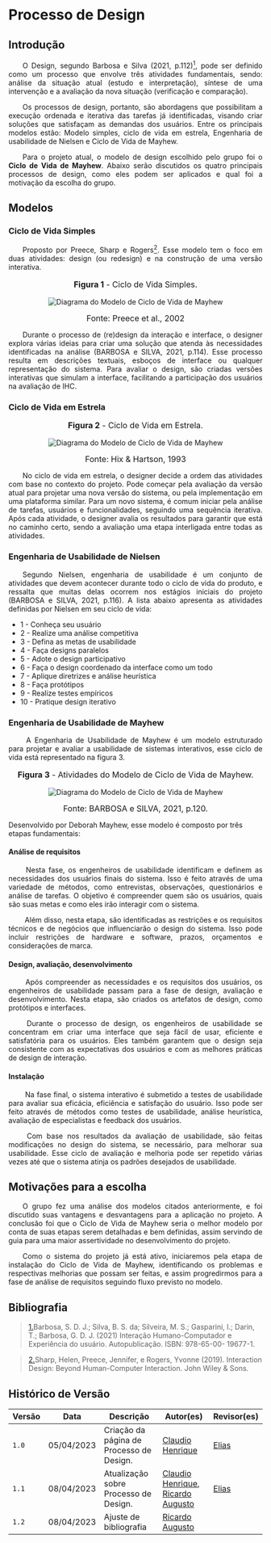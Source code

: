 # Processo de Design

## Introdução

<p style="text-align: justify;">&emsp;&emsp;O Design, segundo Barbosa e Silva (2021, p.112)<a id="anchor_1" href="#REF1"><sup>1<sup></a>, pode ser definido como um processo que envolve três atividades fundamentais, sendo: análise da situação atual (estudo e interpretação), síntese de uma intervenção e a avaliação da nova situação (verificação e comparação).</p>

<p style="text-align: justify;">&emsp;&emsp;Os processos de design, portanto, são abordagens que possibilitam a execução ordenada e iterativa das tarefas já identificadas, visando criar soluções que satisfaçam as demandas dos usuários. Entre os principais modelos estão: Modelo simples, ciclo de vida em estrela, Engenharia de usabilidade de Nielsen e Ciclo de Vida de Mayhew.</p>

<p style="text-align: justify;">&emsp;&emsp;Para o projeto atual, o modelo de design escolhido pelo grupo foi o <b>Ciclo de Vida de Mayhew</b>. Abaixo serão discutidos os quatro principais processos de design, como eles podem ser aplicados e qual foi a motivação da escolha do grupo.</p>

## Modelos

### Ciclo de Vida Simples

<p style="text-align: justify;">&emsp;&emsp;Proposto por Preece, Sharp e Rogers<a id="anchor_2" href="#REF2"><sup>2<sup></a>. Esse modelo tem o foco em duas atividades: design (ou redesign) e na construção de uma versão interativa.</p>

<center>
<font size="3"><p style="text-align: center"><b>Figura 1</b> - Ciclo de Vida Simples.</p></font>

![Diagrama do Modelo de Ciclo de Vida de Mayhew](../assets/processo-design/ciclo-simples.png)

<figcaption><font size="3">Fonte: Preece	et	al., 2002</font></figcaption>
</center>

<p style="text-align: justify;">&emsp;&emsp;Durante o processo de (re)design da interação e interface, o designer explora várias ideias para criar uma solução que atenda às necessidades identificadas na análise (BARBOSA e SILVA, 2021, p.114). Esse processo resulta em descrições textuais, esboços de interface ou qualquer representação do sistema. Para avaliar o design, são criadas versões interativas que simulam a interface, facilitando a participação dos usuários na avaliação de IHC.</p>

### Ciclo de Vida em Estrela

<center>
<font size="3"><p style="text-align: center"><b>Figura 2</b> - Ciclo de Vida em Estrela.</p></font>

![Diagrama do Modelo de Ciclo de Vida de Mayhew](../assets/processo-design/ciclo-estrela.png)

<figcaption><font size="3">Fonte: Hix & Hartson, 1993</font></figcaption>
</center>

<p style="text-align: justify;">&emsp;&emsp;No ciclo de vida em estrela, o designer decide a ordem das atividades com base no contexto do projeto. Pode começar pela avaliação da versão atual para projetar uma nova versão do sistema, ou pela implementação em uma plataforma similar. 
Para um novo sistema, é comum iniciar pela análise de tarefas, usuários e funcionalidades, seguindo uma sequência iterativa. Após cada atividade, o designer avalia os resultados para garantir que está no caminho certo, sendo a avaliação uma etapa interligada entre todas as atividades.</p>


### Engenharia de Usabilidade de Nielsen
<p style="text-align: justify;">&emsp;&emsp;Segundo Nielsen, engenharia de usabilidade é um conjunto de atividades que devem acontecer durante todo o ciclo de vida do produto, e ressalta que muitas delas ocorrem nos estágios iniciais
do projeto (BARBOSA e SILVA, 2021, p.116). A lista abaixo apresenta as atividades definidas por Nielsen em seu ciclo de vida:</p>


- 1 - Conheça seu usuário
- 2 - Realize uma análise competitiva
- 3 - Defina as metas de usabilidade
- 4 - Faça designs paralelos
- 5 - Adote o design participativo
- 6 - Faça o design coordenado da interface como um todo
- 7 - Aplique diretrizes e análise heurística
- 8 - Faça protótipos
- 9 - Realize testes empíricos
- 10 - Pratique design iterativo


### Engenharia de Usabilidade de Mayhew
<p style="text-align: justify;">&emsp;&emsp;
A Engenharia de Usabilidade de Mayhew é um modelo estruturado para projetar e avaliar a usabilidade de sistemas interativos, esse ciclo de vida está representado na figura 3.

</p>

<center>
<font size="3"><p style="text-align: center"><b>Figura 3</b> - Atividades do Modelo de Ciclo de Vida de Mayhew.</p></font>

![Diagrama do Modelo de Ciclo de Vida de Mayhew](../assets/processo-design/processo-mayhew.png)

<figcaption><font size="3">Fonte: BARBOSA e SILVA, 2021, p.120.</font></figcaption>
</center>

Desenvolvido por Deborah Mayhew, esse modelo é composto por três etapas fundamentais:

#### Análise de requisitos
<p style="text-align: justify;">&emsp;&emsp;
Nesta fase, os engenheiros de usabilidade identificam e definem as necessidades dos usuários finais do sistema. Isso é feito através de uma variedade de métodos, como entrevistas, observações, questionários e análise de tarefas. O objetivo é compreender quem são os usuários, quais são suas metas e como eles irão interagir com o sistema. 
</p>
<p style="text-align: justify;">&emsp;&emsp;
Além disso, nesta etapa, são identificadas as restrições e os requisitos técnicos e de negócios que influenciarão o design do sistema. Isso pode incluir restrições de hardware e software, prazos, orçamentos e considerações de marca.
</p>

#### Design, avaliação, desenvolvimento
<p style="text-align: justify;">&emsp;&emsp;
Após compreender as necessidades e os requisitos dos usuários, os engenheiros de usabilidade passam para a fase de design, avaliação e desenvolvimento. Nesta etapa, são criados os artefatos de design, como protótipos e interfaces.
</p>
<p style="text-align: justify;">&emsp;&emsp;
Durante o processo de design, os engenheiros de usabilidade se concentram em criar uma interface que seja fácil de usar, eficiente e satisfatória para os usuários. Eles também garantem que o design seja consistente com as expectativas dos usuários e com as melhores práticas de design de interação.
</p>

#### Instalação
<p style="text-align: justify;">&emsp;&emsp;
Na fase final, o sistema interativo é submetido a testes de usabilidade para avaliar sua eficácia, eficiência e satisfação do usuário. Isso pode ser feito através de métodos como testes de usabilidade, análise heurística, avaliação de especialistas e feedback dos usuários.
</p>
<p style="text-align: justify;">&emsp;&emsp;
Com base nos resultados da avaliação de usabilidade, são feitas modificações no design do sistema, se necessário, para melhorar sua usabilidade. Esse ciclo de avaliação e melhoria pode ser repetido várias vezes até que o sistema atinja os padrões desejados de usabilidade.
</p>

## Motivações para a escolha
<p style="text-align: justify;">&emsp;&emsp;O grupo fez uma análise dos modelos citados anteriormente, e foi discutido suas vantagens e desvantagens para a aplicação no projeto. A conclusão foi que o Ciclo de Vida de Mayhew seria o melhor modelo por conta de suas etapas serem detalhadas e bem definidas, assim servindo de guia para uma maior assertividade no desenvolvimento do projeto.</p>
<p style="text-align: justify;">&emsp;&emsp;Como o sistema do projeto já está ativo, iniciaremos pela etapa de instalação do Ciclo de Vida de Mayhew, identificando os problemas e respectivas melhorias que possam ser feitas, e assim progredirmos para a fase de análise de requisitos seguindo fluxo previsto no modelo.</p>

## Bibliografia
> <a id="REF1" href="#anchor_1">1.</a>Barbosa, S. D. J.; Silva, B. S. da; Silveira, M. S.; Gasparini, I.; Darin, T.; Barbosa, G. D. J. (2021) 
Interação Humano-Computador e Experiência do usuário. Autopublicação. ISBN: 978-65-00-
19677-1.

> <a id="REF2" href="#anchor_2">2.</a>Sharp, Helen, Preece, Jennifer, e Rogers, Yvonne (2019). Interaction Design: Beyond Human-Computer
Interaction. John Wiley & Sons.

## Histórico de Versão

| Versão |    Data    |                Descrição                 |                    Autor(es)                     |                 Revisor(es)                  |
| ------ | ---------- | ------------------------------------------- | ------------------------------------------------ | ------------------------------------------- |
| `1.0`  | 05/04/2023 | Criação da página de Processo de Design. | [Claudio Henrique](https://github.com/claudiohsc) | [Elias](https://github.com/EliasOliver21) |
| `1.1`  | 08/04/2023 | Atualização sobre Processo de Design. | [Claudio Henrique](https://github.com/claudiohsc), [Ricardo Augusto](https://github.com/avmricardo) | [Elias](https://github.com/EliasOliver21) |
| `1.2`  | 08/04/2023 | Ajuste de bibliografia | [Ricardo Augusto](https://github.com/avmricardo) | 
